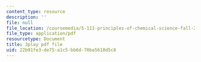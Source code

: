 ```yaml
---
content_type: resource
description: ''
file: null
file_location: /coursemedia/5-111-principles-of-chemical-science-fall-2008/22b91fe3de75a1c5bb6d70ba5610d5c8_rGAcOfOZToA.pdf
file_type: application/pdf
resourcetype: Document
title: 3play pdf file
uid: 22b91fe3-de75-a1c5-bb6d-70ba5610d5c8
---
```

